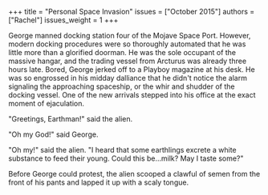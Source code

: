 +++
title = "Personal Space Invasion"
issues = ["October 2015"]
authors = ["Rachel"]
issues_weight = 1
+++

George manned docking station four of the Mojave Space Port. However, modern docking procedures were so thoroughly automated that he was little more than a glorified doorman. He was the sole occupant of the massive hangar, and the trading vessel from Arcturus was already three hours late. Bored, George jerked off to a Playboy magazine at his desk. He was so engrossed in his midday dalliance that he didn't notice the alarm signaling the approaching spaceship, or the whir and shudder of the docking vessel. One of the new arrivals stepped into his office at the exact moment of ejaculation.

"Greetings, Earthman!" said the alien.

"Oh my God!" said George.

"Oh my!" said the alien. "I heard that some earthlings excrete a white substance to feed their young. Could this be…milk? May I taste some?"

Before George could protest, the alien scooped a clawful of semen from the front of his pants and lapped it up with a scaly tongue.
